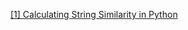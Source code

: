 [[1] Calculating String Similarity in Python](https://towardsdatascience.com/calculating-string-similarity-in-python-276e18a7d33a)